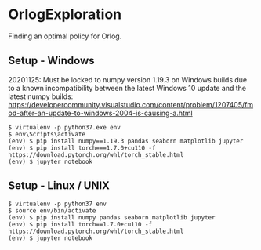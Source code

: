 # OrlogExploration
Finding an optimal policy for Orlog.

## Setup - Windows

20201125: Must be locked to numpy version 1.19.3 on Windows builds due to a known incompatibility between the latest Windows 10 update and the latest numpy builds: https://developercommunity.visualstudio.com/content/problem/1207405/fmod-after-an-update-to-windows-2004-is-causing-a.html

```
$ virtualenv -p python37.exe env
$ env\Scripts\activate
(env) $ pip install numpy==1.19.3 pandas seaborn matplotlib jupyter
(env) $ pip install torch===1.7.0+cu110 -f https://download.pytorch.org/whl/torch_stable.html
(env) $ jupyter notebook
```

## Setup - Linux / UNIX

```
$ virtualenv -p python37 env
$ source env/bin/activate
(env) $ pip install numpy pandas seaborn matplotlib jupyter
(env) $ pip install torch==1.7.0+cu110 -f https://download.pytorch.org/whl/torch_stable.html
(env) $ jupyter notebook
```